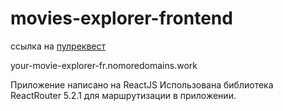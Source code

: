 # movies-explorer-frontend

ссылка на [пулреквест](https://github.com/Borisjaou/movies-explorer-frontend/pull/2)



your-movie-explorer-fr.nomoredomains.work

Приложение написано на ReactJS
Использована библиотека ReactRouter 5.2.1 для маршрутизации в приложении.
